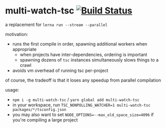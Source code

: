 multi-watch-tsc [![Build Status](https://travis-ci.org/nigelzor/multi-watch-tsc.svg?branch=master)](https://travis-ci.org/nigelzor/multi-watch-tsc)
===============

a replacement for `lerna run --stream --parallel`

motivation:
 - runs the first compile in order, spawning additional workers when appropriate
   - when projects have inter-dependencies, ordering is important
   - spawning dozens of `tsc` instances simultaneously slows things to a crawl
 - avoids vm overhead of running tsc per-project

of course, the tradeoff is that it loses any speedup from parallel compilation

usage:
 - `npm i -g multi-watch-tsc` / `yarn global add multi-watch-tsc`
 - in your workspace, run `TSC_NONPOLLING_WATCHER=1 multi-watch-tsc packages/*/tsconfig.json`
 - you may also want to set `NODE_OPTIONS=--max_old_space_size=4096` if you're compiling a large project
